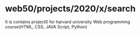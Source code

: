 # web50/projects/2020/x/search
It is contains project0 for harvard university Web programming course(HTML, CSS, JAVA Script, Python)

